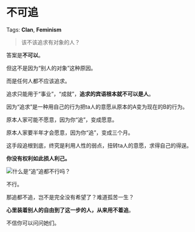# 不可追

Tags: **Clan**, **Feminism**

> 该不该追求有对象的人？



答案是**不可以**。

但这不是因为“别人的对象”这种原因。

而是任何人都不应该追求。

追求只能用于“事业”，“成就”，**追求的宾语根本就不可以是人**。

因为“追求”是一种用自己的行为把ta人的意愿从原本的A变为现在的B的行为。

原本人家可能不愿意，因为你“追”，变成愿意。

原本人家要半年才会愿意，因为你“追”，变成三个月。

这手段追根到底，终究是利用人性的弱点，扭转ta人的意愿，求得自己的得逞。

**你没有权利如此损人利己。**

  


![](https://pic1.zhimg.com/50/v2-5e27cd37be98d381da2ea4af35105f27_720w.jpg?source=1940ef5c)什么是“追”追都不行吗？

不行。

那追都不追，岂不是完全没有希望了？难道孤苦一生？

  


**心里装着别人的自由到了这一步的人，从来用不着追**。

  


不信你可以问问她们。



